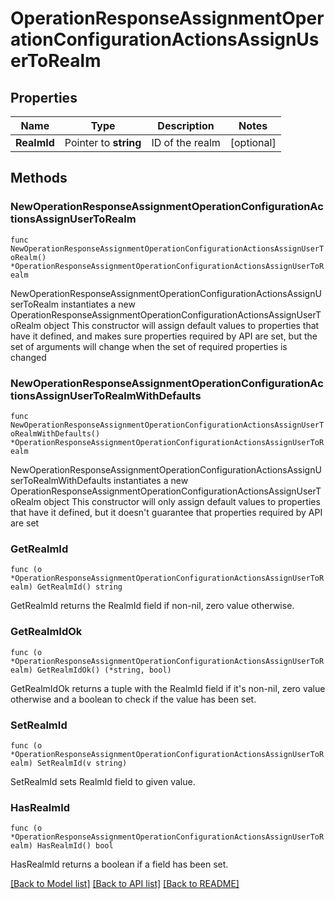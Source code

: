 # OperationResponseAssignmentOperationConfigurationActionsAssignUserToRealm

## Properties

Name | Type | Description | Notes
------------ | ------------- | ------------- | -------------
**RealmId** | Pointer to **string** | ID of the realm | [optional] 

## Methods

### NewOperationResponseAssignmentOperationConfigurationActionsAssignUserToRealm

`func NewOperationResponseAssignmentOperationConfigurationActionsAssignUserToRealm() *OperationResponseAssignmentOperationConfigurationActionsAssignUserToRealm`

NewOperationResponseAssignmentOperationConfigurationActionsAssignUserToRealm instantiates a new OperationResponseAssignmentOperationConfigurationActionsAssignUserToRealm object
This constructor will assign default values to properties that have it defined,
and makes sure properties required by API are set, but the set of arguments
will change when the set of required properties is changed

### NewOperationResponseAssignmentOperationConfigurationActionsAssignUserToRealmWithDefaults

`func NewOperationResponseAssignmentOperationConfigurationActionsAssignUserToRealmWithDefaults() *OperationResponseAssignmentOperationConfigurationActionsAssignUserToRealm`

NewOperationResponseAssignmentOperationConfigurationActionsAssignUserToRealmWithDefaults instantiates a new OperationResponseAssignmentOperationConfigurationActionsAssignUserToRealm object
This constructor will only assign default values to properties that have it defined,
but it doesn't guarantee that properties required by API are set

### GetRealmId

`func (o *OperationResponseAssignmentOperationConfigurationActionsAssignUserToRealm) GetRealmId() string`

GetRealmId returns the RealmId field if non-nil, zero value otherwise.

### GetRealmIdOk

`func (o *OperationResponseAssignmentOperationConfigurationActionsAssignUserToRealm) GetRealmIdOk() (*string, bool)`

GetRealmIdOk returns a tuple with the RealmId field if it's non-nil, zero value otherwise
and a boolean to check if the value has been set.

### SetRealmId

`func (o *OperationResponseAssignmentOperationConfigurationActionsAssignUserToRealm) SetRealmId(v string)`

SetRealmId sets RealmId field to given value.

### HasRealmId

`func (o *OperationResponseAssignmentOperationConfigurationActionsAssignUserToRealm) HasRealmId() bool`

HasRealmId returns a boolean if a field has been set.


[[Back to Model list]](../README.md#documentation-for-models) [[Back to API list]](../README.md#documentation-for-api-endpoints) [[Back to README]](../README.md)


